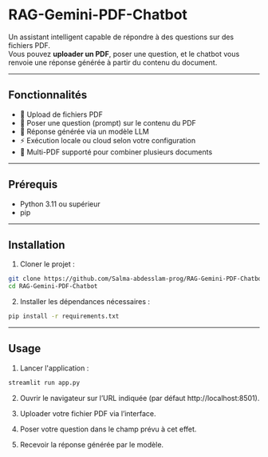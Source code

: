 # RAG-Gemini-PDF-Chatbot

Un assistant intelligent capable de répondre à des questions sur des fichiers PDF.  
Vous pouvez **uploader un PDF**, poser une question, et le chatbot vous renvoie une réponse générée à partir du contenu du document.

---

## Fonctionnalités

- 📄 Upload de fichiers PDF  
- 💬 Poser une question (prompt) sur le contenu du PDF  
- 🤖 Réponse générée via un modèle LLM  
- ⚡ Exécution locale ou cloud selon votre configuration  
- 🔄 Multi-PDF supporté pour combiner plusieurs documents  

---

## Prérequis

- Python 3.11 ou supérieur  
- pip

---

## Installation

1. Cloner le projet :

```bash
git clone https://github.com/Salma-abdesslam-prog/RAG-Gemini-PDF-Chatbot.git
cd RAG-Gemini-PDF-Chatbot
```
2. Installer les dépendances nécessaires :
   
```bash
pip install -r requirements.txt
```
---

## Usage

1. Lancer l'application :
   
```bash
streamlit run app.py
```
2. Ouvrir le navigateur sur l’URL indiquée (par défaut http://localhost:8501).

3. Uploader votre fichier PDF via l’interface.

4. Poser votre question dans le champ prévu à cet effet.

5. Recevoir la réponse générée par le modèle.





